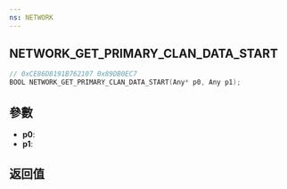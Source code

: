 ```yaml
---
ns: NETWORK
---
```

## NETWORK_GET_PRIMARY_CLAN_DATA_START

```c
// 0xCE86D8191B762107 0x89DB0EC7
BOOL NETWORK_GET_PRIMARY_CLAN_DATA_START(Any* p0, Any p1);
```


## 參數
* **p0**: 
* **p1**: 

## 返回值
